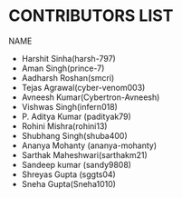 # CONTRIBUTORS LIST

NAME 

* Harshit Sinha(harsh-797)
* Aman Singh(prince-7)
* Aadharsh Roshan(smcri)
* Tejas Agrawal(cyber-venom003)
* Avneesh Kumar(Cybertron-Avneesh)
* Vishwas Singh(infern018)
* P. Aditya Kumar (padityak79)
* Rohini Mishra(rohini13)
* Shubhang Singh(shuba400)
* Ananya Mohanty (ananya-mohanty)
* Sarthak Maheshwari(sarthakm21)
* Sandeep kumar (sandy9808)
* Shreyas Gupta (sggts04)
* Sneha Gupta(Sneha1010)


